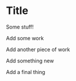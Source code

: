# Title

Some stuff!

Add some work

Add another piece of work

Add something new

Add a final thing
